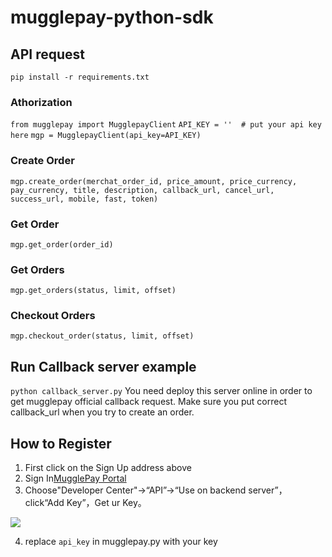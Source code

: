 <!--
 * @Author: ruofei
 * @Date: 2021-03-01 14:00:11
 * @LastEditTime: 2021-03-02 10:18:25
 * @LastEditors: Please set LastEditors
 * @Description: ruofei
 * @FilePath: /mugglepay-python-sdk/README.md
-->
# mugglepay-python-sdk
## API request
`pip install -r requirements.txt`
### Athorization
`from mugglepay import MugglepayClient`
`API_KEY = ''  # put your api key here`
`mgp = MugglepayClient(api_key=API_KEY)`

### Create Order
`mgp.create_order(merchat_order_id, price_amount, price_currency, pay_currency, title, description, callback_url, cancel_url, success_url, mobile, fast, token)`

### Get Order
`mgp.get_order(order_id)`

### Get Orders
`mgp.get_orders(status, limit, offset)`

### Checkout Orders
`mgp.checkout_order(status, limit, offset)`

## Run Callback server example
`python callback_server.py`
You need deploy this server online in order to get mugglepay official callback request. Make sure you put correct callback_url when you try to create an order.

## How to Register
 1. First click on the Sign Up address above
 2. Sign In[MugglePay Portal](https://merchants.mugglepay.com/user/register?ref=MP92D829A082DA)
 3. Choose"Developer Center"->“API”->“Use on backend server”，click“Add Key”，Get ur Key。
<img src="https://github.com/huangfengye/MugglepayForZfaka/blob/master/%E8%8E%B7%E5%8F%96%E5%BA%94%E7%94%A8%E5%AF%86%E9%92%A5.png" />

 4. replace `api_key` in mugglepay.py with your key